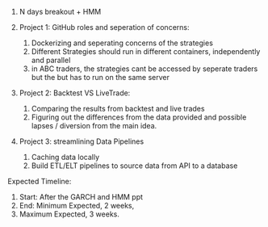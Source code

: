 
1. N days breakout + HMM




2. Project 1: GitHub roles and seperation of concerns:
	1. Dockerizing and seperating concerns of the strategies 
	2. Different Strategies should run in different containers, independently and parallel
	3. in ABC traders, the strategies cant be accessed by seperate traders but the but has to run on the same server
	
3. Project 2: Backtest VS LiveTrade:
	1. Comparing the results from backtest and live trades
	2. Figuring out the differences from the data provided and possible lapses / diversion from the main idea.

4. Project 3: streamlining Data Pipelines
	1. Caching data locally
	2. Build ETL/ELT pipelines to source data from API to a database

Expected Timeline:

1. Start: After the GARCH and HMM ppt
2. End: Minimum Expected, 2 weeks, 
3. Maximum Expected, 3 weeks.